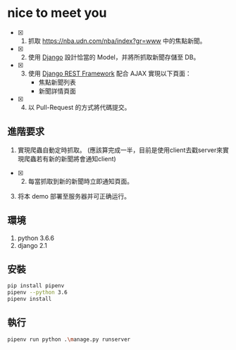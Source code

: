 # nice to meet you
- [x] 1. 抓取 https://nba.udn.com/nba/index?gr=www 中的焦點新聞。
- [x] 2. 使用 [Django](https://www.djangoproject.com/) 設計恰當的 Model，并將所抓取新聞存儲至 DB。
- [x] 3. 使用 [Django REST Framework](http://www.django-rest-framework.org/) 配合 AJAX 實現以下頁面：
	 * 焦點新聞列表
	 * 新聞詳情頁面
- [x] 4. 以 Pull-Request 的方式將代碼提交。

## 進階要求
1. 實現爬蟲自動定時抓取。 (應該算完成一半，目前是使用client去戳server來實現爬蟲若有新的新聞將會通知client)
- [x] 2. 每當抓取到新的新聞時立即通知頁面。
3. 将本 demo 部署至服务器并可正确运行。

## 環境
1. python 3.6.6
2. django 2.1

## 安裝
```sh
pip install pipenv
pipenv --python 3.6
pipenv install
```
## 執行
```sh
pipenv run python .\manage.py runserver
```

